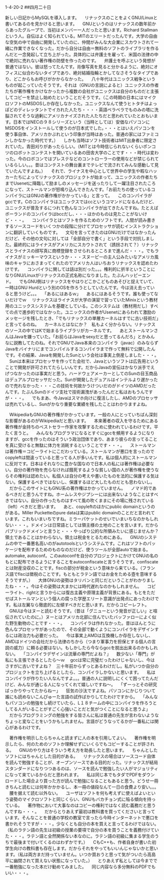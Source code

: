 1-4-20-2
##四月二十日

新しい日記からMySQLを導入します。
　リナックスのことをよくGNU/Linuxと書いてあるのを見かけると思います。
　GNUというのはリナックスの数年前からあったグループで、当初はメンバー一人だったと思います。Richard Stallmanという人。自伝はよく知られている。MITのエリートだったんです。大学の自由な空気の中で自由に開発していたのに、仲間がみんな大企業にスカウトされて一緒に作業できなくなった。だから自分は自由＝無料のソフトのライブラリを作るんだと一念発起して立ち上がった。具体的には弁護士を雇って、米国の法律の中で絶対に売れない著作権の防壁を作ったのです。
　弁護士を呼ぶという発想が普通ではない。彼は怒ってたんです。肖像写真を見ると分かるように、絶対にオフィスに似合わないタイプであり、絶対結婚指輪とかしてなさそうなタイプであり、どこからもお呼びがかからなかった。
　八十年代はユニックス戦争というものが起こっていたそうです。それは（GNUの言説によると）ユニックスの作者たちが著作権をかけなかったから複数の会社がユニックスは自分のものだと主張してコピーを禁止し始めたということだそうです。（この時期の日本にはマイクロソフトのMSDOSしか存在しなかった。ユニックスなんて使うヒトタチはよっぽどのディレッタントでイカれた人たち・・・・英語ペラペラでものみの塔に洗脳されてそうな過剰にアメリカナイズされた人たちだと思われていたとおもいます。日本ではNECの９８シリーズという（当時としては）安価なパソコンにMSDOSをインストールして使うのが日本式でした。・・・とはいえパソコンを使う事自体、アメリカかぶれという印象が当時はあった。普通の家にはファミコンしかなかった時代です。）
　しかも当時はソフト技術者はMIT出身者に限定されていた。青田刈りがあったらしい。（MITとは今時信じられないくらいポンコツのロボットコンテストを開いているあの田舎大学のことです・・・時代は変わった。今のロボコンではプレステなどのコントローラーの使用などが禁じられているらしい。。。昔はコンテストの舞台裏までテレビで流されてみんな感動して見ていたんですよね。）
　それで、ライナスを中心として世界中の学生や暇なハッカーたちによってリナックスのプロジェクトが始まって、ユニックスの作者たちまでUsenetに降臨して励ましのメッセージを送ったりして一躍注目されたころになって、ストールマンが怒鳴り込んできたんです。「お前たちの使っているコンパイラにはGNUの著作権がかかっている」と言って。
　このコンパイラがgccです。Cのコンパイラはユニックスではccというコマンドになるんだけど、ユニックスが普及するにつれて色んなコンパイラが出てきたんですね。たとえばボーランドのコンパイラはbccだし、・・・ほかのものは見たことがないけど・・・。
　コンパイラとはソフトを作るためのソフトです。人間が読み書きするソースコードをいくつかの段階に分けてプロセッサが読むインストラクションに翻訳していくものです。
　文句を言ってきたのはGNUだけではなかったんだけど、その他の文句に対しては「全部自分で書く」という手段で対抗しました。最終的にはライナスがアメリカにスカウトされて（誘拐されて？）リナックスとライナスの顔写真に商標登録をさせられるところまで進んだ・・・。でもライナスがミッキーマウスというか・・・スヌーピーの主人公みたいなアメリカ風味のキャラにおさまってくれたのでアメリカ人はいちおうリナックスを認めたわけです。
　コンパイラに関しては話は別だった。。。権利的に折半ということになりGNU/Linuxがリナックスの正式名称になりました。たぶんハッピーエンド。
　でもGNU側はリナックスをやはりどこかこどものあそびと捉えていて、一時はGNU Hurdという別のOSを作ろうとしていたんです。今は消え去っていると思うけど。。。
　「あるにはあるｗ」
　あるにはあるそうです。誰も使ってないだけでｗ
　リナックスはライナスが大学の演習で習っていたMinixという教材用のユニックスシステムを基礎としている。このシステムは（教材用だし）すべての点で進歩的ではなかった。ユニックスの作者がUsenetにあらわれて激励のメッセージを残したとき、「でもリナックスの単層カーネルはすでに古い技術だ」と言ってるのね。
　カーネルとはなにか？　私もよく分からない。リナックスのソースの中ではKで始まるライブラリがカーネルです。
　あとストールマンさんはJavaを嫌っていた。「お前らはJavaをsexyだと思ってるんだろ」とかみんなに説教してたのね。それでGNUでJava本来のコンパイラ（javac）のみならずJavaをバイナリにまでコンパイルするコンパイラまで作って無料で公開したんです。その結果、Javaを開発したSunという会社は事実上倒産しました・・・。
　Sunは本来はプロセッサを作ってた会社で、Javaというソフトは広告用ということで開発が許可されてたらしいんです。だからJavaの宣伝はかなり派手でえげつなかったのは事実だと思う。ハードウェアメーカーとしてのSunの目玉商品はデュアルプロセッサだった。Sunが開発したデュアルはインテルより遅かったので売れなかった・・・この技術を何故かうけついだのがドイツのAMDだったんです。たぶんSunのドイツ支社で技術漏洩があったんだと私はおもうんですが・・・。
　でもまあ、今Javaはスマホ向けに復活したし、AMDのプロセッサは売れているし、Sunがかなり重要な業績を残したことはわかりますよね。

　WikipediaもGNUの著作権がかかっています。一般の人にとっていちばん深刻な影響があるのがWikipediaだと思います。
　本来著者の収入を守るためにある著作権が金持ちのベストセラー作家を攻撃するために使われているわけです。平たく言うと。
　みんなもプログラマになるとすぐにgccを頻用するようになりますが、gccを作ったのはそういう政治団体であり、あまり彼らの言ってることを真に受けると無駄に体力を消耗するということです・・・。
　ストールマンは著作権＝コピーライトにこだわっている。ストールマンが悪口を言ったのでcopyleftは間違っていると思ってる人が多いんです。私は個人的にストールマンに反対です。日本はそれなりに豊かな国なので日本人の私には著作権は必要ない。自分の著作物を売らなければ餓死するような貧しい国の人が著作権を使うならその権利は認めたい。私個人は自分の考えや書いたものを法的に保護する気はない。保護するべきではないし、保護するほど大したものだとも思わないし。
　だからこのサイトにもGNU系の著作権はかかっていません。
　ノマド的であるべきだと思うんですね。ホームレスやジプシーには出来ないようなことはすべきではない。自分の作ったものはすべて風の吹くままにその場に残されている（left）べきだと思います。
　あと、copyleftのほかにpublic domainというのがある。Miller Pucketteのpure dataは実はpublic domainのことだと言われています。これもいまいちですね。ミラーパケットのせいでいまいちなのかもしれない・・・。ドメインは日常語としては領主様の土地のことを言います。だからパブリックドメインと言うと・・・やっぱり公的な所領みたいに感じませんか？　領土であることはかわらない。領土は税金をとるためにある。
　GNUのシステムの中で一番悪名高いのがautotoolsというシステムです。これはソフトのパッケージを配布するためのものなのだけど、使うツールが全部autoで始まる。automake, autoconf。このautoconfを自分のプロジェクトにかけてGNUの名のもとに配布できるようにすることをautoconfiscateと言うそうです。confiscateとは財産没収のことです。fiscの部分が税金という意味から来ている。（フランス語でfiscは徴税のことです。もともとラテン語ではお金をためる壺を意味するそうですが。）
　大体GNUの姿勢はタリバンと同じだということがわかりましたね・・・。今はその姿勢は大まかには時代遅れなのかもしれません。
　コピーライト、rightと言うからには復古主義や原理主義が背景にある。もとをただせばストールマンという個人の腐った学歴エリート意識が出発点にあったわけです。私は左翼なら徹底的に左傾すべきだと思います。だからコピーレフト。
　GNUは今はヌーと読むそうです。（昔は「グニューという発音が正しい」と喧伝されていたのに。）ヌーとはアメリカ北部に住んでいたバッファローによく似た野生動物のことです・・・。
　コンパイラは作れなかった。昔はほんとうに色んなプロセッサがあったので、その全部で動くようにコンパイラをデザインするには政治力も必要だった。
　今は事実上AMDは互換機しか存在しないし、AMDはドイツの会社だから法律のちから（つまり軍事力を担保とする個人の言説の威力）に頼る必要はない。もしかしたら今ならgccを脱出出来るのかもしれない。
　「コンパイラデザインは流華の専門だよね？」
　数少ない「専門」が私にも主張できるとしたら〜ｗ
　gccは常に完璧だったわけじゃないし、今はさすがに古いですよね？　三十年前からずっとあるわけだし。私がいつか自分のプロジェクトを立ち上げるとしたら、コンパイラしかないと思います。
　私はコンパイラが作りたい人なんですよ。。。普通の人に説明しにくくて困ってたんだけど、みんなが通じる人になってくれて嬉しいですね〜。
　「ずーっとその研究ばっかりやってたからねー」
　狂気の沙汰ですよね。パソコンにかじりついて誰にも読めないこんぴゅーた言語の試作ばかりしてたわけですから。
　「みんなもパソコンの勉強をし続けていたら、L１８チームの中にコンパイラを作ろうとしてる人がいることがすごく心強いことだと気がつくことになると思うよ」
　だからプログラミングの勉強をする皆さんに私は普通の先生が言わないようなちょっと変なことをいうかもしれません。言語がどうなってるかが一番私には関心があるわけです。

　著作権を明示したらちゃんと読まずに人の本を引用してよい。
　著作権を明示したら、何のためのソフトか理解せずにいくらでもコピーすることが許される。
　GNUのやり方はそういう考え方を助長したと思います。
　ちゃんとしたソフトにはちゃんとした目的がある。
　リナックスの場合はソースコード自体を読んで勉強することが、オープンソースである目的だった。リナックスが結局スタンダードになりつつあるのは、ソースを読んで勉強したい人がマジョリティになって来ているからだと思われます。
　私は同じ本でもタダでPDFをダウンロードした場合より買った方が読んで勉強になることもあると思う。どうせ一冊きちんと読むには何年かかかるし、本一冊の値段なんて一日の食費より安い。。。
　腰を据えて読む以外ない。
　ユーザはソフトを何も考えずに使えばよいという姿勢のマイクロソフトと同じくらい、GNUもバカチョン式に陥る傾向を持っている。
　著作物において大事なのはコピーの権利ではなく読む義務だと思うんですね・・・。
　だからとりあえず最初は教科書を買ってくださいと言っています。そんなことを普通の学校の教室で言ったら今時インターネットで悪口を書かれそうですが・・・。少なくとも自分の本を買えと言ってるわけではない。（私のラテン語の先生は初級の授業の要項で自分の本を買うことを義務付けていた・・・。ラテン語と全然関係ない本なのに。ラテン語の初級に集まる学生のうちで最後まで付いてくるのはわずかです。）
　CもC++も、作者自身が書いた初学生向けの教科書も存在します。だからそれをやってもいいんじゃないかと思います。（私は両方まだ持っていません。いつか買おうと思って気がついたら高島平に幽閉されて買えない状態になっていた。）
　とりあえず私としては今までで一番勉強になった本だけ勧めてみました。
　同じ内容なら多分無料のPDFでもいい・・・。


